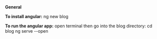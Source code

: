 
**General**

**To install angular:**
    ng new blog

**To run the angular app:**
    open terminal then go into the blog directory:
        cd blog
        ng serve --open